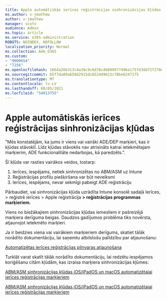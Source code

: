 ```yaml
---
title: Apple automātiskās ierīces reģistrācijas sinhronizācijas kļūdas
ms.author: v-jmathew
author: v-jmathew
manager: scotv
audience: Admin
ms.topic: article
ms.service: o365-administration
ROBOTS: NOINDEX, NOFOLLOW
localization_priority: Normal
ms.collection: Adm_O365
ms.custom:
- "9000654"
- "7256"
ms.openlocfilehash: 1664a26b313c4a38c9c6d78cdb89997749ba175fd3dd72f278e99bbd50b0ee84
ms.sourcegitcommit: b5f7da89a650d2915dc652449623c78be6247175
ms.translationtype: MT
ms.contentlocale: lv-LV
ms.lasthandoff: 08/05/2021
ms.locfileid: "54013755"
---
```

# <a name="apple-automatic-device-enrollment-sync-errors"></a>Apple automātiskās ierīces reģistrācijas sinhronizācijas kļūdas

"Mēs konstatējām, ka jums ir viens vai vairāki ADE/DEP marķieri, kas ir kļūdas stāvoklī. Līdz kļūdas stāvoklis nav atrisināts katrai ietekmētajam marķierim, ADE funkcionalitāte nedarbojas, kā paredzēts.".

Šī kļūda var rasties vairākos veidos, tostarp:

1. Ierīces, iespējams, netiek sinhronizētas no ABM/ASM uz Intune
2. Reģistrācijas profilu piešķiršana var būt neveiksmi
3. Ierīces, iespējams, nevar sekmīgi pabeigt ADE reģistrāciju

Pārbaudiet, vai sinhronizācijas kļūda uzrādīta Intune konsolē sadaļā Ierīces, > reģistrē ierīces > Apple reģistrācija **> reģistrācijas programmas marķieriem.**

Viens no biežākajiem sinhronizācijas kļūdas iemesliem ir pašreizējā marķiera derīguma beigas. Daudzos gadījumos problēma tiks novērsta, atjaunojot ietekmēto marķieri.

Ja ir beidzies viena vai vairākiem marķieriem derīgums, skatiet tālāk norādīto dokumentāciju, lai saņemtu atbilstošu palīdzību par atjaunošanu:

[Automatizētas ierīces reģistrācijas pilnvaras atjaunošana](https://docs.microsoft.com/mem/intune/enrollment/device-enrollment-program-enroll-ios#renew-an-automated-device-enrollment-token)

Turklāt varat skatīt tālāk norādīto dokumentāciju, lai redzētu iespējamos koriģēšanu citām kļūdām, kas izraisa marķiera sinhronizācijas kļūmes:

[ABM/ASM sinhronizācijas kļūdas iOS/iPadOS un macOS automatizētajai ierīces reģistrācijas marķieriem](https://docs.microsoft.com/mem/intune/enrollment/troubleshoot-ios-enrollment-errors#sync-token-errors-between-intune-and-ade-dep)







[ABM/ASM sinhronizācijas kļūdas iOS/iPadOS un macOS automatizētajai ierīces reģistrācijas marķieriem](https://docs.microsoft.com/mem/intune/enrollment/troubleshoot-ios-enrollment-errors#resolutions-when-syncing-tokens-between-intune-and-abmasm-for-automated-device-enrollment)
